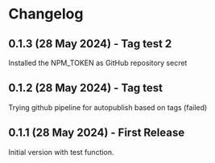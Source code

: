 # Changelog

## 0.1.3 (28 May 2024) - Tag test 2
Installed the NPM_TOKEN as GitHub repository secret

## 0.1.2 (28 May 2024) - Tag test
Trying github pipeline for autopublish based on tags (failed)

## 0.1.1 (28 May 2024) - First Release
Initial version with test function.
